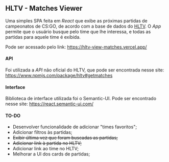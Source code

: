 ## HLTV - Matches Viewer

Uma simples SPA feita em _React_ que exibe as próximas partidas de campeonatos de CS:GO, de acordo com a base de dados do [HLTV](https://hltv.org).
O _App_ permite que o usuário busque pelo time que lhe interessa, e todas as partidas para aquele time é exibida.

Pode ser acessado pelo link: https://hltv-view-matches.vercel.app/

#### API
Foi utilizada a _API_ não oficial do HLTV, que pode ser encontrada nesse site:
https://www.npmjs.com/package/hltv#getmatches

#### Interface
Biblioteca de interface utilizada foi o Semantic-UI. Pode ser encontrado nesse site:
https://react.semantic-ui.com/

#### TO-DO
 - Desenvolver funcionalidade de adicionar "times favoritos";
 - Adicionar filtros às partidas;
 - ~~Exibir última vez que foram buscadas as partidas;~~
 - ~~Adicionar link à partida no HLTV;~~
 - Adicionar link ao time no HLTV;
 - Melhorar a UI dos cards de partidas;
